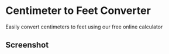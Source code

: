 # Centimeter to Feet Converter
Easily convert centimeters to feet using our free online calculator

<h2>Screenshot</h2>

